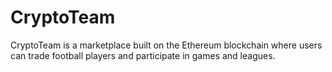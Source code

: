 # CryptoTeam

CryptoTeam is a marketplace built on the Ethereum blockchain where users can trade football players and participate in games and leagues. 